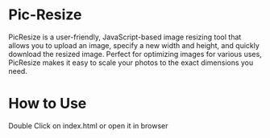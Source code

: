 # Pic-Resize
PicResize is a user-friendly, JavaScript-based image resizing tool that allows you to upload an image, specify a new width and height, and quickly download the resized image. Perfect for optimizing images for various uses, PicResize makes it easy to scale your photos to the exact dimensions you need.


# How to Use
Double Click on index.html or open it in browser
